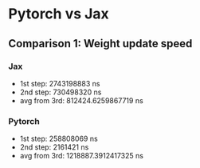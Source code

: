# Pytorch vs Jax

## Comparison 1: Weight update speed

### Jax

- 1st step: 2743198883 ns
- 2nd step: 730498320 ns
- avg from 3rd: 812424.6259867719 ns

### Pytorch

- 1st step: 258808069 ns
- 2nd step: 2161421 ns
- avg from 3rd: 1218887.3912417325 ns
